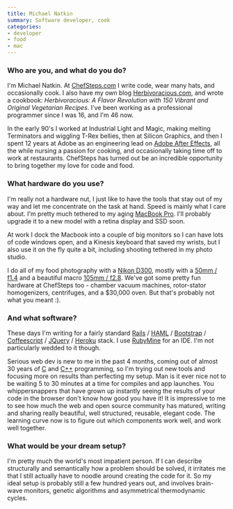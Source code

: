 ```yaml
---
title: Michael Natkin
summary: Software developer, cook
categories:
- developer
- food
- mac
---
```


### Who are you, and what do you do?

I'm Michael Natkin. At [ChefSteps.com](http://www.chefsteps.com/ "A modern cooking school.") I write code, wear many hats, and occasionally cook. I also have my own blog [Herbivoracious.com](http://herbivoracious.com/ "Michael's website."), and wrote a cookbook: *Herbivoracious: A Flavor Revolution with 150 Vibrant and Original Vegetarian Recipes*. I've been working as a professional programmer since I was 16, and I'm 46 now.

In the early 90's I worked at Industrial Light and Magic, making melting Terminators and wiggling T-Rex bellies, then at Silicon Graphics, and then I spent 12 years at Adobe as an engineering lead on [Adobe After Effects][after-effects], all the while nursing a passion for cooking, and occasionally taking time off to work at restaurants. ChefSteps has turned out be an incredible opportunity to bring together my love for code and food.

### What hardware do you use?

I'm really not a hardware nut, I just like to have the tools that stay out of my way and let me concentrate on the task at hand. Speed is mainly what I care about. I'm pretty much tethered to my aging [MacBook Pro][macbook-pro]. I'll probably upgrade it to a new model with a retina display and SSD soon.

At work I dock the Macbook into a couple of big monitors so I can have lots of code windows open, and a Kinesis keyboard that saved my wrists, but I also use it on the fly quite a bit, including shooting tethered in my photo studio.

I do all of my food photography with a [Nikon D300][d300], mostly with a [50mm / f1.4][af-nikkor-50mm-f1.4d] and a beautiful macro [105mm / f2.8][af-vr-micro-nikkor-105mm-f-2.8g-if-ed]. We've got some pretty fun hardware at ChefSteps too - chamber vacuum machines, rotor-stator homogenizers, centrifuges, and a $30,000 oven. But that's probably not what you meant :).

### And what software?

These days I'm writing for a fairly standard [Rails][] / [HAML][] / [Bootstrap][] / [Coffeescript][] / [JQuery][] / [Heroku][] stack. I use [RubyMine][] for an IDE. I'm not particularly wedded to it though.

Serious web dev is new to me in the past 4 months, coming out of almost 30 years of [C][] and [C++][c-plusplus] programming, so I'm trying out new tools and focusing more on results than perfecting my setup. Man is it ever nice not to be waiting 5 to 30 minutes at a time for compiles and app launches. You whippersnappers that have grown up instantly seeing the results of your code in the browser don't know how good you have it! It is impressive to me to see how much the web and open source community has matured, writing and sharing really beautiful, well structured, reusable, elegant code. The learning curve now is to figure out which components work well, and work well together.

### What would be your dream setup?

I'm pretty much the world's most impatient person. If I can describe structurally and semantically how a problem should be solved, it irritates me that I still actually have to noodle around creating the code for it. So my ideal setup is probably still a few hundred years out, and involves brain-wave monitors, genetic algorithms and asymmetrical thermodynamic cycles.

[af-nikkor-50mm-f1.4d]: https://www.nikonusa.com/en/Nikon-Products/Product/Camera-Lenses/1902/AF-NIKKOR-50mm-f%252F1.4D.html "A camera lens."
[af-vr-micro-nikkor-105mm-f-2.8g-if-ed]: https://imaging.nikon.com/lineup/lens/specoalpurpose/micro/af-s_vr_micro-nikkor_105mmf_28_if/ "An macro lens."
[d300]: https://en.wikipedia.org/wiki/Nikon_D300 "A 12.3 megapixel DSLR."
[macbook-pro]: https://www.apple.com/macbook-pro/ "A laptop."
[after-effects]: https://www.adobe.com/products/aftereffects.html "Motion graphics and video editing software."
[bootstrap]: https://getbootstrap.com/ "A front-end web framework."
[c-plusplus]: https://en.wikipedia.org/wiki/C%2B%2B "A compiled programming language."
[c]: https://en.wikipedia.org/wiki/C_(programming_language) "A compiled programming language."
[coffeescript]: https://coffeescript.org/ "A language that compiles into Javascript."
[haml]: http://haml.info/ "A markup syntax that generates HTML."
[heroku]: https://www.heroku.com/ "A service for running and deploying Ruby, Node.js, Clojure, Java, Python, and Scala apps."
[jquery]: http://jquery.com/ "A Javascript framework."
[rails]: https://rubyonrails.org/ "A Ruby-based web framework."
[rubymine]: https://www.jetbrains.com/ruby/ "An IDE for Ruby."

